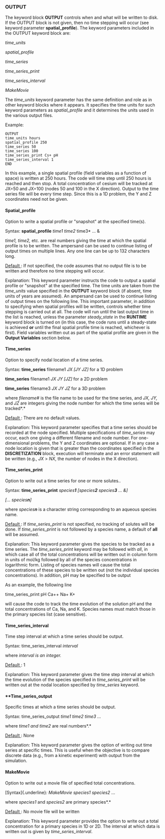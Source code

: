 
### OUTPUT

The keyword block **OUTPUT** controls when and what will be written to
disk. If the OUTPUT block is not given, then no time stepping will occur
(see keyword parameter **spatial_profile**). The keyword parameters
included in the OUTPUT keyword block are:

*time_units*

*spatial_profile*

*time_series*

*time_series_print*

*time_series_interval*

*MakeMovie*

The *time_units* keyword parameter has the same definition and role as
in other keyword blocks where it appears. It specifies the time units
for such keyword parameters as *spatial_profile* and it determines the
units used in the various output files.

Example:

    OUTPUT
    time_units hours
    spatial_profile 250
    time_series 50
    time_series 100
    time_series_print Cs+ pH
    time_series_interval 1
    END

In this example, a single spatial profile (field variables as a function
of space) is written at 250 hours. The code will time step until 250
hours is reached and then stop. A total concentration of cesium will be
tracked at JX=50 and JX=100 (nodes 50 and 100 in the X direction).
Output to the time series file will be every time step. Since this is a
1D problem, the Y and Z coordinates need not be given.

#### Spatial_profile

Option to write a spatial profile or "snapshot" at the specified
time(s).

Syntax:  **spatial_profile** *time1* *time2*  time3* ... &

*time1, time2,* etc. are real numbers giving the time at which the
spatial profile is to be written. The ampersand can be used to continue
listing of output times on multiple lines. Any one line can be up to 132
characters long.

<u> Default </u>:  If not specified, the code assumes that no output
file is to be written and therefore no time stepping will occur.

Explanation:  This keyword parameter instructs the code to
output a spatial profile or "snapshot" at the specified time. The time
units are taken from the *time_units* value specified in the **OUTPUT**
keyword block (if absent, time units of years are assumed). An ampersand
can be used to continue listing of output times on the following line.
This important parameter, in addition to specifying when spatial
profiles will be written, controls whether time stepping is carried out
at all. The code will run until the last output time in the list is
reached, unless the parameter *steady_state* in the **RUNTIME** keyword
block is turned on (in this case, the code runs until a steady-state is
achieved **or** until the final spatial profile time is reached,
whichever is first). Field variables written out as part of the spatial
profile are given in the **Output Variables** section below.

#### Time_series

Option to specify nodal location of a time series.

Syntax:  **time_series** filename1 *JX \[JY JZ\]* for a
1D problem

**time_series** filename1 *JX JY \[JZ\]* for a 2D problem

**time_series** filename3 *JX JY JZ* for a 3D problem

where *filename#* is the file name to be used for the time series, and
*JX, JY,* and *JZ* are integers giving the node number for which the
time series will be tracked*.*

<u> Default </u>:  There are no default values.

Explanation:  This keyword parameter specifies that a time
series should be recorded at the node specified. Multiple specifications
of *time_series* may occur, each one giving a different filename and
node number. For one-dimensional problems, the Y and Z coordinates are
optional. If in any case a node location is given that is greater than
the coordinates specified in the **DISCRETIZATION** block, execution
will terminate and an error statement will be written (e.g., *JX* \>
*NX*, the number of nodes in the X direction).

#### Time_series_print

Option to write out a time series for one or more solutes..

Syntax:  **time_series_print** *species**1**
\[species**2** species**3** ... &\]*

*\[... species**n**\]*

where *species**n*** is a character string corresponding to an aqueous
species name.

<u> Default </u>:  If *time_series_print* is not specified, no
tracking of solutes will be done. If *time_series_print* is not followed
by a species name, a default of **all** will be assumed.

Explanation:  This keyword parameter gives the species to
be tracked as a time series. The *time_series_print* keyword may be
followed with *all*, in which case all of the total concentrations will
be written out in column form in units of mol/kg followed by all of the
species concentrations in logarithmic form. Listing of species names
will cause the total concentrations of these species to be written out
(not the individual species concentrations). In addition, pH may be
specified to be output

As an example, the following line

time_series_print pH Ca++ Na+ K+

will cause the code to track the time evolution of the solution pH and
the total concentrations of Ca, Na, and K. Species names must match
those in the primary species list (case sensitive).

#### Time_series_interval

Time step interval at which a time series should be output.

Syntax:  time_series_interval *interval*

where *interval is an integer.*

<u> Default </u>: 1

Explanation:  This keyword parameter gives the time step
interval at which the time evolution of the species specified in
*time_series_print* will be written out at the nodal location specified
by *time_series* keyword.

#### **Time_series_output

Specific times at which a time series should be output.

Syntax:  time_series_output *time1 time2 time3 ...*

where *time1 and time2* are real numbers*.*

<u> Default </u>: None

Explanation:  This keyword parameter gives the option of
writing out time series at specific times. This is useful when the
objective is to compare discrete data (e.g., from a kinetic experiment)
with output from the simulation.

#### MakeMovie

Option to write out a movie file of specified total concentrations.

[Syntax]{.underline}*: MakeMovie species1 species2* ...

where *species1* and *species2* are primary species*.*

<u> Default </u>: No movie file will be written

Explanation:  This keyword parameter provides the option to
write out a total concentration for a primary species in 1D or 2D. The
interval at which data is written out is given by
*time_series_interval*.

